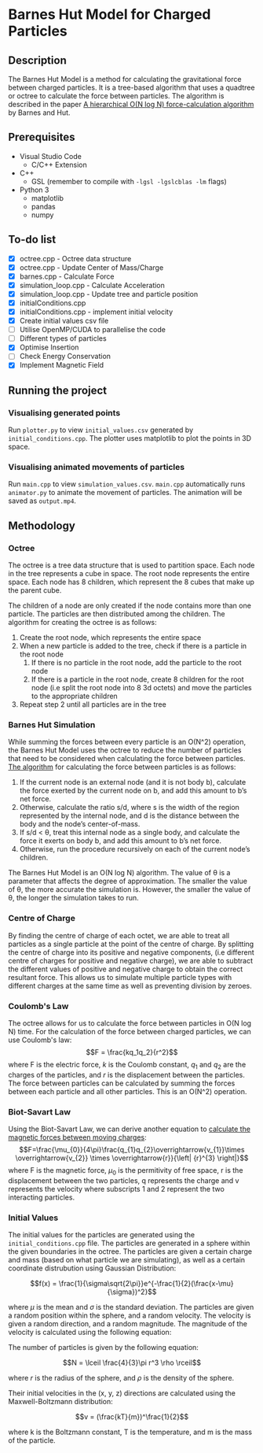 # Barnes Hut Model for Charged Particles

## Description
The Barnes Hut Model is a method for calculating the gravitational force between charged particles. It is a tree-based algorithm that uses a quadtree or octree to calculate the force between particles. The algorithm is described in the paper [A hierarchical O(N log N) force-calculation algorithm](https://www.doi.org/10.1038/324446a0) by Barnes and Hut.

## Prerequisites
- Visual Studio Code
  - C/C++ Extension
- C++
  - GSL (remember to compile with `-lgsl -lgslcblas -lm` flags)
- Python 3
  - matplotlib
  - pandas
  - numpy

## To-do list

- [x] octree.cpp - Octree data structure
- [x] octree.cpp - Update Center of Mass/Charge
- [x] barnes.cpp - Calculate Force
- [x] simulation_loop.cpp - Calculate Acceleration
- [x] simulation_loop.cpp - Update tree and particle position
- [x] initialConditions.cpp
- [x] initialConditions.cpp - implement initial velocity
- [x] Create initial values csv file
- [ ] Utilise OpenMP/CUDA to parallelise the code
- [ ] Different types of particles
- [x] Optimise Insertion
- [ ] Check Energy Conservation
- [x] Implement Magnetic Field

## Running the project
### Visualising generated points
Run `plotter.py` to view `initial_values.csv` generated by `initial_conditions.cpp`. The plotter uses matplotlib to plot the points in 3D space.

### Visualising animated movements of particles
Run `main.cpp` to view `simulation_values.csv`. `main.cpp` automatically runs `animator.py` to animate the movement of particles. The animation will be saved as `output.mp4`.

## Methodology

### Octree
The octree is a tree data structure that is used to partition space. Each node in the tree represents a cube in space. The root node represents the entire space. Each node has 8 children, which represent the 8 cubes that make up the parent cube. 

The children of a node are only created if the node contains more than one particle. The particles are then distributed among the children. The algorithm for creating the octree is as follows:

1. Create the root node, which represents the entire space
2. When a new particle is added to the tree, check if there is a particle in the root node
   1. If there is no particle in the root node, add the particle to the root node
   2. If there is a particle in the root node, create 8 children for the root node (i.e split the root node into 8 3d octets) and move the particles to the appropriate children
3. Repeat step 2 until all particles are in the tree

### Barnes Hut Simulation
While summing the forces between every particle is an O(N^2) operation, the Barnes Hut Model uses the octree to reduce the number of particles that need to be considered when calculating the force between particles. [The algorithm](http://arborjs.org/docs/barnes-hut) for calculating the force between particles is as follows:
1. If the current node is an external node (and it is not body b), calculate the force exerted by the current node on b, and add this amount to b’s net force.
2. Otherwise, calculate the ratio s/d, where s is the width of the region represented by the internal node, and d is the distance between the body and the node’s center-of-mass. 
3. If s/d < θ, treat this internal node as a single body, and calculate the force it exerts on body b, and add this amount to b’s net force.
4. Otherwise, run the procedure recursively on each of the current node’s children.

The Barnes Hut Model is an O(N log N) algorithm. The value of θ is a parameter that affects the degree of approximation. The smaller the value of θ, the more accurate the simulation is. However, the smaller the value of θ, the longer the simulation takes to run.

### Centre of Charge

By finding the centre of charge of each octet, we are able to treat all particles as a single particle at the point of the centre of charge. By splitting the centre of charge into its positive and negative components, (i.e different centre of charges for positive and negative charge), we are able to subtract the different values of positive and negative charge to obtain the correct resultant force. This allows us to simulate multiple particle types with different charges at the same time as well as preventing division by zeroes.

### Coulomb's Law

The octree allows for us to calculate the force between particles in O(N log N) time. For the calculation of the force between charged particles, we can use Coulomb's law:
$$F = \frac{kq_1q_2}{r^2}$$
where F is the electric force, $k$ is the Coulomb constant, $q_1$ and $q_2$ are the charges of the particles, and $r$ is the displacement between the particles. The force between particles can be calculated by summing the forces between each particle and all other particles. This is an O(N^2) operation.

### Biot-Savart Law

Using the Biot-Savart Law, we can derive another equation to [calculate the magnetic forces between moving charges](https://www.phys.unsw.edu.au/einsteinlight/jw/module2_FEB.htm):
$$F=\frac{\mu_{0}}{4\pi}\frac{q_{1}q_{2}\overrightarrow{v_{1}}\times \overrightarrow{v_{2}} \times \overrightarrow{r}}{\left| {r}^{3} \right|}$$
where F is the magnetic force, $\mu_{0}$ is the permitivity of free space, r is the displacement between the two particles, q represents the charge and v represents the velocity where subscripts 1 and 2 represent the two interacting particles.

### Initial Values
The initial values for the particles are generated using the `initial_conditions.cpp` file. The particles are generated in a sphere within the given boundaries in the octree. The particles are given a certain charge and mass (based on what particle we are simulating), as well as a certain coordinate distrubution using Gaussian Distribution:

$$f(x) = \frac{1}{\sigma\sqrt{2\pi}}e^{-\frac{1}{2}(\frac{x-\mu}{\sigma})^2}$$

where $\mu$ is the mean and $\sigma$ is the standard deviation. The particles are given a random position within the sphere, and a random velocity. The velocity is given a random direction, and a random magnitude. The magnitude of the velocity is calculated using the following equation:

The number of particles is given by the following equation:

$$N = \lceil \frac{4}{3}\pi r^3 \rho \rceil$$

where $r$ is the radius of the sphere, and $\rho$ is the density of the sphere. 

Their initial velocities in the (x, y, z) directions are calculated using the Maxwell-Boltzmann distribution:

$$v = (\frac{kT}{m})^\frac{1}{2}$$

where k is the Boltzmann constant, T is the temperature, and m is the mass of the particle.
